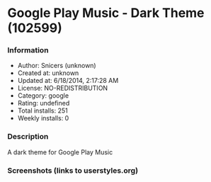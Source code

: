 # Google Play Music - Dark Theme (102599)

### Information
- Author: Snicers (unknown)
- Created at: unknown
- Updated at: 6/18/2014, 2:17:28 AM
- License: NO-REDISTRIBUTION
- Category: google
- Rating: undefined
- Total installs: 251
- Weekly installs: 0


### Description
A dark theme for Google Play Music


### Screenshots (links to userstyles.org)



